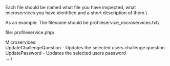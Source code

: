 Each file should be named what file you have inspected, what microservices you have identified and a short description of them.\

As an example: The filename should be profileservice_microservices.txt\

file: profileservice.php\

Microservices: \
UpdateChallengeQuestion - Updates the selected users challenge question \
UpdatePassword - Updates the selected users password \
....\
